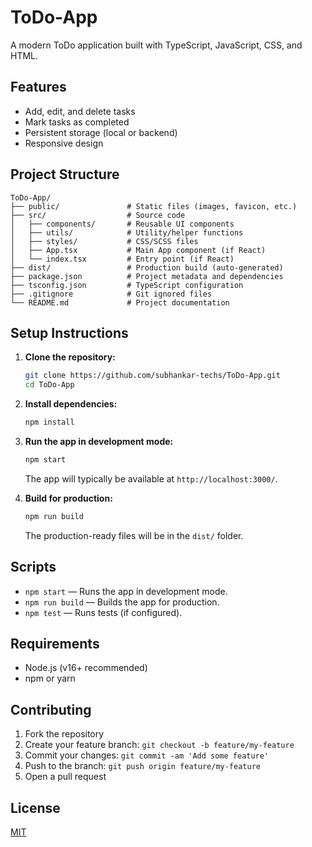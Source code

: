 # ToDo-App

A modern ToDo application built with TypeScript, JavaScript, CSS, and HTML.

## Features

- Add, edit, and delete tasks
- Mark tasks as completed
- Persistent storage (local or backend)
- Responsive design

## Project Structure

```
ToDo-App/
├── public/               # Static files (images, favicon, etc.)
├── src/                  # Source code
│   ├── components/       # Reusable UI components
│   ├── utils/            # Utility/helper functions
│   ├── styles/           # CSS/SCSS files
│   ├── App.tsx           # Main App component (if React)
│   └── index.tsx         # Entry point (if React)
├── dist/                 # Production build (auto-generated)
├── package.json          # Project metadata and dependencies
├── tsconfig.json         # TypeScript configuration
├── .gitignore            # Git ignored files
└── README.md             # Project documentation
```

## Setup Instructions

1. **Clone the repository:**
   ```bash
   git clone https://github.com/subhankar-techs/ToDo-App.git
   cd ToDo-App
   ```

2. **Install dependencies:**
   ```bash
   npm install
   ```

3. **Run the app in development mode:**
   ```bash
   npm start
   ```
   The app will typically be available at `http://localhost:3000/`.

4. **Build for production:**
   ```bash
   npm run build
   ```
   The production-ready files will be in the `dist/` folder.

## Scripts

- `npm start` — Runs the app in development mode.
- `npm run build` — Builds the app for production.
- `npm test` — Runs tests (if configured).

## Requirements

- Node.js (v16+ recommended)
- npm or yarn

## Contributing

1. Fork the repository
2. Create your feature branch: `git checkout -b feature/my-feature`
3. Commit your changes: `git commit -am 'Add some feature'`
4. Push to the branch: `git push origin feature/my-feature`
5. Open a pull request

## License

[MIT](LICENSE)